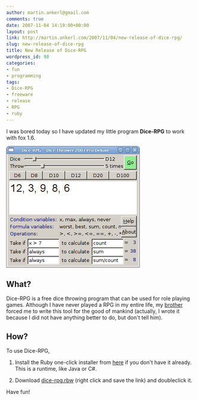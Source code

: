 ```yaml
---
author: martin.ankerl@gmail.com
comments: true
date: 2007-11-04 14:19:00+00:00
layout: post
link: http://martin.ankerl.com/2007/11/04/new-release-of-dice-rpg/
slug: new-release-of-dice-rpg
title: New Release of Dice-RPG
wordpress_id: 98
categories:
- fun
- programming
tags:
- Dice-RPG
- freeware
- release
- RPG
- ruby
---
```


I was bored today so I have updated my little program **Dice-RPG** to work with fox 1.6.

![Dice RPG](/img/2007/11/dice-rpg.png)


## What?

Dice-RPG is a free dice throwing program that can be used for role playing games. Although I have never played a RPG in my entire life, my [brother](http://wyrm-chris.livejournal.com/) forced me to write this tool for the good of mankind (actually, I wrote it because I did not have anything better to do, but don't tell him).

## How?

To use Dice-RPG,

1. Install the Ruby one-click installer from [here](http://www.ruby-lang.org/) if you don't have it already. This is a runtime, like Java or C#.

1. Download [dice-rpg.rbw](/files/2007/11/dice-rpg.rbw) (right click and save the link) and doubleclick it.


Have fun!
